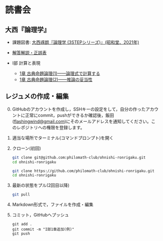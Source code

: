 # 読書会

## 大西『論理学』

- 課題図書: [大西琢朗『論理学 (3STEPシリーズ)』(昭和堂、2021年)](https://www.amazon.co.jp/dp/4812221048)
- [解答解説・正誤表](https://sites.google.com/site/onishitakuro/writing/3step-logic)

- I部 計算と表現
  - [1章 古典命題論理(1)——論理式で計算する](<I部 計算と表現-1>)
  - [1章 古典命題論理(2)——推論の妥当性](<I部 計算と表現-2>)

## レジュメの作成・編集

0. GitHubのアカウントを作成し，SSHキーの設定をして，自分の作ったアカウントに正常にcommit，pushができるか確認後，飯田(<flashingwind@gmail.com>)にそのメールアドレスを通知してください。このレポジトリへの権限を登録します。
1. 適当な場所でターミナル(コマンドプロンプト)を開く
2. クローン(初回)

    ```bash
    git clone git@github.com:philomath-club/ohnishi-ronrigaku.git
    cd ohnishi-ronrigaku
    ```

    ```bash
    git clone https://github.com/philomath-club/ohnishi-ronrigaku.git
    cd ohnishi-ronrigaku
    ```

3. 最新の状態をプル(2回目以降)

    ```bash
    git pull
    ```

2. Markdown形式で，ファイルを作成・編集
3. コミット，GitHubへプッシュ

    ```
    git add .
    git commit -m "I部1章追加(例)"
    git push
    ```
